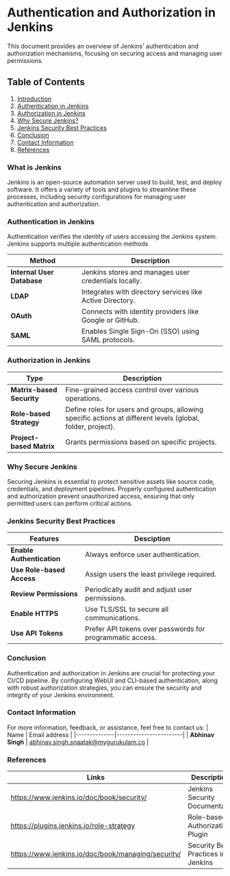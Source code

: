 # Authentication and Authorization in Jenkins

This document provides an overview of Jenkins' authentication and authorization mechanisms, focusing on securing access and managing user permissions.

## Table of Contents
1. [Introduction](#what-is-jenkins)
2. [Authentication in Jenkins](#authentication-in-jenkins)
3. [Authorization in Jenkins](#authorization-in-jenkins)
4. [Why Secure Jenkins?](#why-secure-jenkins)
5. [Jenkins Security Best Practices](#jenkins-security-best-practices)
6. [Conclusion](#conclusion)
7. [Contact Information](#contact-information)
8. [References](#references)

### What is Jenkins

Jenkins is an open-source automation server used to build, test, and deploy software. It offers a variety of tools and plugins to streamline these processes, including security configurations for managing user authentication and authorization.


### Authentication in Jenkins

Authentication verifies the identity of users accessing the Jenkins system. Jenkins supports multiple authentication methods


|Method               | Description                                                               |
|----------------------------|--------------------------------------------------------------------|
| **Internal User Database**        | Jenkins stores and manages user credentials locally. |
| **LDAP**            | Integrates with directory services like Active Directory.     |
| **OAuth**    | Connects with identity providers like Google or GitHub. |
| **SAML**      |  Enables Single Sign-On (SSO) using SAML protocols. |


### Authorization in Jenkins

| Type              | Description                                             |
|----------------------|------------------------------------------------------|
|      **Matrix-based Security**    | Fine-grained access control over various operations.          |
|     **Role-based Strategy**       | Define roles for users and groups, allowing specific actions at different levels (global, folder, project).     |
| **Project-based Matrix**     | Grants permissions based on specific projects.        |


### Why Secure Jenkins

Securing Jenkins is essential to protect sensitive assets like source code, credentials, and deployment pipelines. Properly configured authentication and authorization prevent unauthorized access, ensuring that only permitted users can perform critical actions.


### Jenkins Security Best Practices

| **Features** |     **Desciption**   |
|------------- |----------------------|
| **Enable Authentication** | Always enforce user authentication. |
| **Use Role-based Access** | Assign users the least privilege required. |
| **Review Permissions**  | Periodically audit and adjust user permissions. |
| **Enable HTTPS** |  Use TLS/SSL to secure all communications. |
| **Use API Tokens** | Prefer API tokens over passwords for programmatic access.|

 ### Conclusion
 
Authentication and authorization in Jenkins are crucial for protecting your CI/CD pipeline. By configuring WebUI and CLI-based authentication, along with robust authorization strategies, you can ensure the security and integrity of your Jenkins environment.

### Contact Information
For more information, feedback, or assistance, feel free to contact us:
| Name         | Email address          |
|--------------|------------------------|
| **Abhinav Singh**    | abhinav.singh.snaatak@mygurukulam.co  |
 
### References
| Links                                             | Descriptions                       |
|---------------------------------------------------|------------------------------------|
| https://www.jenkins.io/doc/book/security/ |Jenkins Security Documentation |
|https://plugins.jenkins.io/role-strategy| Role-based Authorization Plugin |
| https://www.jenkins.io/doc/book/managing/security/ |Security Best Practices in Jenkins|
